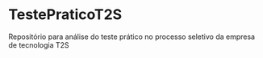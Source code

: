 # TestePraticoT2S
Repositório para análise do teste prático no processo seletivo da empresa de tecnologia T2S

